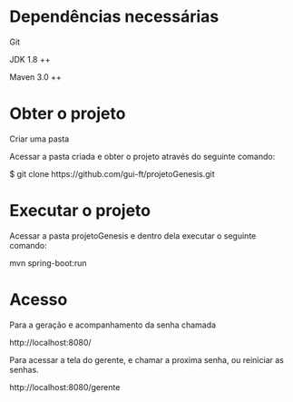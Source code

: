 # Dependências necessárias

Git

JDK 1.8 ++

Maven 3.0 ++

# Obter o projeto

Criar uma pasta

Acessar a pasta criada e obter o projeto através do seguinte comando:

$ git clone https://<span></span>github.com/gui-ft/projetoGenesis.git

# Executar o projeto

Acessar a pasta projetoGenesis e dentro dela executar o seguinte comando:

mvn spring-boot:run

# Acesso

Para a geração e acompanhamento da senha chamada

http://localhost:8080/

Para acessar a tela do gerente, e  chamar a proxima senha, ou reiniciar as senhas.

http://localhost:8080/gerente

